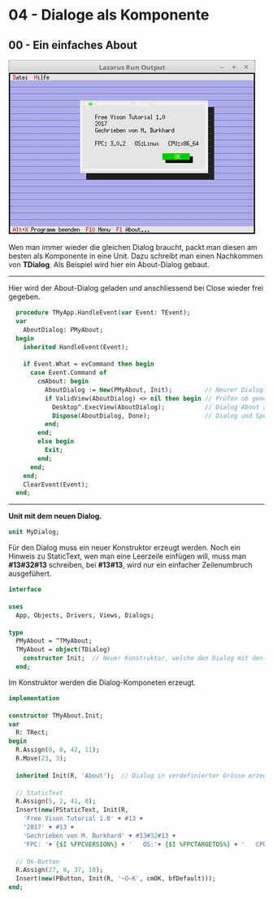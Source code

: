# 04 - Dialoge als Komponente
## 00 - Ein einfaches About

![image.png](image.png)

Wen man immer wieder die gleichen Dialog braucht, packt man diesen am besten als Komponente in eine Unit.
Dazu schreibt man einen Nachkommen von **TDialog**.
Als Beispiel wird hier ein About-Dialog gebaut.

---
Hier wird der About-Dialog geladen und anschliessend bei Close wieder frei gegeben.

```pascal
  procedure TMyApp.HandleEvent(var Event: TEvent);
  var
    AboutDialog: PMyAbout;
  begin
    inherited HandleEvent(Event);

    if Event.What = evCommand then begin
      case Event.Command of
        cmAbout: begin
          AboutDialog := New(PMyAbout, Init);         // Neurer Dialog erzeugen.
          if ValidView(AboutDialog) <> nil then begin // Prüfen ob genügend Speicher.
            Desktop^.ExecView(AboutDialog);           // Dialog About ausführen.
            Dispose(AboutDialog, Done);               // Dialog und Speicher frei geben.
          end;
        end;
        else begin
          Exit;
        end;
      end;
    end;
    ClearEvent(Event);
  end;
```


---
**Unit mit dem neuen Dialog.**

```pascal
unit MyDialog;

```

Für den Dialog muss ein neuer Konstruktor erzeugt werden.
Noch ein Hinweis zu StaticText, wen man eine Leerzeile einfügen will, muss man **#13#32#13** schreiben, bei **#13#13**, wird nur ein einfacher Zeilenumbruch ausgefühert.

```pascal
interface

uses
  App, Objects, Drivers, Views, Dialogs;

type
  PMyAbout = ^TMyAbout;
  TMyAbout = object(TDialog)
    constructor Init;  // Neuer Konstruktor, welche den Dialog mit den Komponenten baut.
  end;

```

Im Konstruktor werden die Dialog-Komponeten erzeugt.

```pascal
implementation

constructor TMyAbout.Init;
var
  R: TRect;
begin
  R.Assign(0, 0, 42, 11);
  R.Move(23, 3);

  inherited Init(R, 'About');  // Dialog in verdefinierter Grösse erzeugen.

  // StaticText
  R.Assign(5, 2, 41, 8);
  Insert(new(PStaticText, Init(R,
    'Free Vison Tutorial 1.0' + #13 +
    '2017' + #13 +
    'Gechrieben von M. Burkhard' + #13#32#13 +
    'FPC: '+ {$I %FPCVERSION%} + '   OS:'+ {$I %FPCTARGETOS%} + '   CPU:' + {$I %FPCTARGETCPU%})));

  // Ok-Button
  R.Assign(27, 8, 37, 10);
  Insert(new(PButton, Init(R, '~O~K', cmOK, bfDefault)));
end;

```


